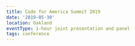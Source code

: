 ```yaml
---
title: Code for America Summit 2019
date: '2019-05-30'
location: Oakland
eventType: 1-hour joint presentation and panel
tags: conference
---
```

